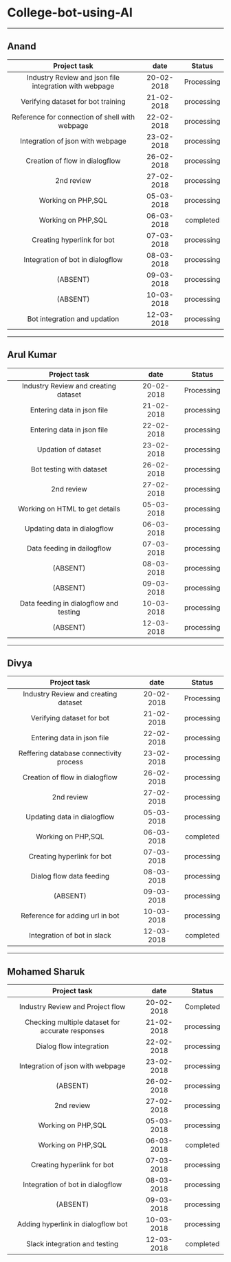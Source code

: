 # College-bot-using-AI
___

## Anand

| Project task                                                     |  date           |  Status         |
| :---------------------------------------------------------------:| :-------------: | :-------------: | 
| Industry Review and json file integration with webpage           | 20-02-2018      | Processing      | 
| Verifying dataset for bot training                               | 21-02-2018      | processing      |
| Reference for connection of shell with webpage                   | 22-02-2018      | processing      |
| Integration of json with webpage                                 | 23-02-2018      | processing      |
| Creation of flow in dialogflow                                   | 26-02-2018      | processing      |
| 2nd review                                                       | 27-02-2018      | processing      |
| Working on PHP,SQL                                               | 05-03-2018      | processing      |
| Working on PHP,SQL                                               | 06-03-2018      | completed       |
| Creating hyperlink for bot                                       | 07-03-2018      | processing      |
| Integration of bot in dialogflow                                 | 08-03-2018      | processing      |
| (ABSENT)                                                         | 09-03-2018      | processing      |
| (ABSENT)                                                         | 10-03-2018      | processing      |
| Bot integration and updation                                     | 12-03-2018      | processing      |
***

## Arul Kumar

| Project task                                                     |  date           |  Status         |
| :---------------------------------------------------------------:| :-------------: | :-------------: | 
| Industry Review and creating dataset                             | 20-02-2018      | Processing      | 
| Entering data in json file                                       | 21-02-2018      | processing      |
| Entering data in json file                                       | 22-02-2018      | processing      |
| Updation of dataset                                              | 23-02-2018      | processing      |
| Bot testing with dataset                                         | 26-02-2018      | processing      |
| 2nd review                                                       | 27-02-2018      | processing      |
| Working on HTML to get details                                   | 05-03-2018      | processing      |
| Updating data in dialogflow                                      | 06-03-2018      | processing      |
| Data feeding in dailogflow                                       | 07-03-2018      | processing      |
| (ABSENT)                                                         | 08-03-2018      | processing      |
| (ABSENT)                                                         | 09-03-2018      | processing      |
| Data feeding in dialogflow and testing                           | 10-03-2018      | processing      |
| (ABSENT)                                                         | 12-03-2018      | processing      |
   
***

## Divya

| Project task                                                     |  date           |  Status         |
| :---------------------------------------------------------------:| :-------------: | :-------------: | 
| Industry Review and creating dataset                             | 20-02-2018      | Processing      | 
| Verifying dataset for bot                                        | 21-02-2018      | processing      |
| Entering data in json file                                       | 22-02-2018      | processing      |
| Reffering database connectivity process                          | 23-02-2018      | processing      |
| Creation of flow in dialogflow                                   | 26-02-2018      | processing      |
| 2nd review                                                       | 27-02-2018      | processing      |
| Updating data in dialogflow                                      | 05-03-2018      | processing      |
| Working on PHP,SQL                                               | 06-03-2018      | completed       |
| Creating hyperlink for bot                                       | 07-03-2018      | processing      |
| Dialog flow data feeding                                         | 08-03-2018      | processing      |
| (ABSENT)                                                         | 09-03-2018      | processing      |
| Reference for adding url in bot                                  | 10-03-2018      | processing      |
| Integration of bot in slack                                      | 12-03-2018      | completed       |


***

## Mohamed Sharuk

| Project task                                                     |  date           |  Status         |
| :---------------------------------------------------------------:| :-------------: | :-------------: | 
| Industry Review and Project flow                                 | 20-02-2018      | Completed       | 
| Checking multiple dataset for accurate responses                 | 21-02-2018      | processing      |
| Dialog flow integration                                          | 22-02-2018      | processing      |
| Integration of json with webpage                                 | 23-02-2018      | processing      |
| (ABSENT)                                                         | 26-02-2018      | processing      |
| 2nd review                                                       | 27-02-2018      | processing      |
| Working on PHP,SQL                                               | 05-03-2018      | processing      |
| Working on PHP,SQL                                               | 06-03-2018      | completed       |
| Creating hyperlink for bot                                       | 07-03-2018      | processing      |
| Integration of bot in dialogflow                                 | 08-03-2018      | processing      |
| (ABSENT)                                                         | 09-03-2018      | processing      |
| Adding hyperlink in dialogflow bot                               | 10-03-2018      | processing      |
| Slack integration and testing                                    | 12-03-2018      | completed       |



